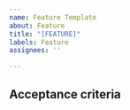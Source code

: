 ```yaml
---
name: Feature Template
about: Feature
title: "[FEATURE]"
labels: Feature
assignees: ''

---
```


## Acceptance criteria
